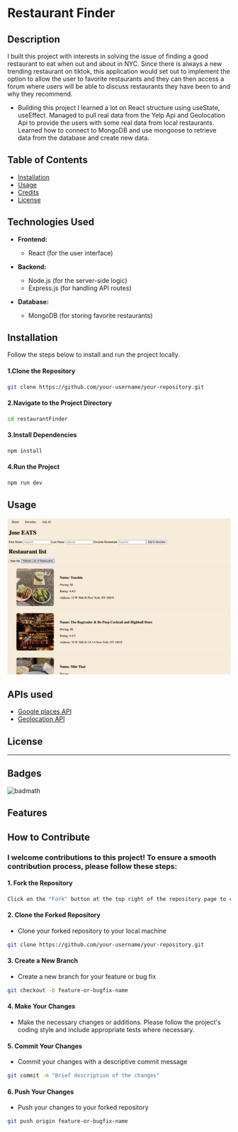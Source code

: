 # Restaurant Finder

## Description
I built this project with interests in solving the issue of finding a good restaurant to eat when out and about in NYC. Since there is always a new trending restaurant on tiktok, this application would set out to implement the option to allow the user to favorite restaurants and they can then access a forum where users will be able to discuss restaurants they have been to and why they recommend. 
- Building this project I learned a lot on React structure using useState, useEffect. Managed to pull real data from the Yelp Api and Geolocation Api to provide the users with some real data from local restaurants. Learned how to connect to MongoDB and use mongoose to retrieve data from the database and create new data.

  
## Table of Contents 
- [Installation](#installation)
- [Usage](#usage)
- [Credits](#credits)
- [License](#license)

## Technologies Used

- **Frontend:**
  - React (for the user interface)
  
- **Backend:**
  - Node.js (for the server-side logic)
  - Express.js (for handling API routes)
  
- **Database:**
  - MongoDB (for storing favorite restaurants)

## Installation
Follow the steps below to install and run the project locally.

#### 1.Clone the Repository
```bash
git clone https://github.com/your-username/your-repository.git
```
#### 2.Navigate to the Project Directory
```bash
cd restaurantFinder
```
#### 3.Install Dependencies
```bash
npm install 
```
<!-- #### 2.Navigate to the project directory
```bash
cd restaurantFinder
```
-->
#### 4.Run the Project
```bash
npm run dev
```

## Usage


 ![alt text](assets/images/restaurantWebpage.png)


## APIs used
- [Google places API](https://developers.google.com/maps/documentation/places/web-service/op-overview)
- [Geolocation API](https://developer.mozilla.org/en-US/docs/Web/API/Geolocation_API)



## License



---

## Badges

![badmath](https://img.shields.io/github/languages/top/lernantino/badmath)


## Features



## How to Contribute

### I welcome contributions to this project! To ensure a smooth contribution process, please follow these steps:

#### 1. Fork the Repository
```bash
Click on the "Fork" button at the top right of the repository page to create a personal copy of the repository.
```
#### 2. Clone the Forked Repository
- Clone your forked repository to your local machine
```bash
git clone https://github.com/your-username/your-repository.git
```

#### 3. Create a New Branch
- Create a new branch for your feature or bug fix
```bash
git checkout -b feature-or-bugfix-name
```

#### 4. Make Your Changes
- Make the necessary changes or additions. Please follow the project's coding style and include appropriate tests where necessary.

#### 5. Commit Your Changes
- Commit your changes with a descriptive commit message
```bash
git commit -m "Brief description of the changes"
```

#### 6. Push Your Changes
- Push your changes to your forked repository
```bash
git push origin feature-or-bugfix-name
````









